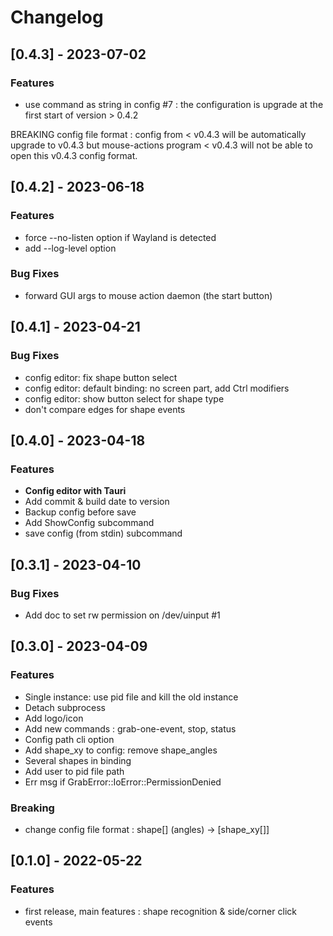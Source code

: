 # Changelog

## [0.4.3] - 2023-07-02

### Features

* use command as string in config #7 : the configuration is upgrade at the first
  start of version > 0.4.2

BREAKING config file format : config from < v0.4.3 will be automatically upgrade
to v0.4.3 but mouse-actions program < v0.4.3 will not be able to open this
v0.4.3 config format.

## [0.4.2] - 2023-06-18

### Features

* force --no-listen option if Wayland is detected
* add --log-level option

### Bug Fixes

* forward GUI args to mouse action daemon (the start button)

## [0.4.1] - 2023-04-21

### Bug Fixes

- config editor: fix shape button select
- config editor: default binding: no screen part, add Ctrl modifiers
- config editor: show button select for shape type
- don't compare edges for shape events

## [0.4.0] - 2023-04-18

### Features

- **Config editor with Tauri**
- Add commit & build date to version
- Backup config before save
- Add ShowConfig subcommand
- save config (from stdin) subcommand

## [0.3.1] - 2023-04-10

### Bug Fixes

- Add doc to set rw permission on /dev/uinput #1

## [0.3.0] - 2023-04-09

### Features

- Single instance: use pid file and kill the old instance
- Detach subprocess
- Add logo/icon
- Add new commands : grab-one-event, stop, status
- Config path cli option
- Add shape_xy to config: remove shape_angles
- Several shapes in binding
- Add user to pid file path
- Err msg if GrabError::IoError::PermissionDenied

### Breaking

- change config file format : shape[] (angles) → [shape_xy[]]

## [0.1.0] - 2022-05-22

### Features

- first release, main features : shape recognition & side/corner click events
